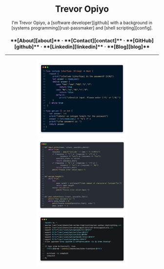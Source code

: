 <h1 align="center"> Trevor Opiyo </h1>

<div align="center"> I'm Trevor Opiyo, a [software developer][github] with a background in [systems programming][rust-passmaker] and [shell scripting][config].  
	
<h3 align="center">**[About][about]** · **[Contact][contact]** · **[GitHub][github]** · **[Linkedin][linkedin]** · **[Blog][blog]**

---

<img src="swift.png" alt="swift-passmaker" width="300"/>
<img src="python.png" alt="python-passmaker" width="300"/>
<img src="zshrc.png" alt="zshrc" width="300"/>

[github]: https://github.com/Trevor-Opiyo "Click here to see samples of my code"
[rust-passmaker]: https://github.com/Trevor-Opiyo/rust-passmaker "Click here to see my password generator written in rust"
[config]: https://github.com/Trevor-Opiyo/config "Click here to see my scripting environment"
[about]: /about/ "Click here to learn more about me"
[contact]: /contact/ "Click here to see my contact info"
[linkedin]: https://www.linkedin.com/in/trevor-opiyo-884604165 "Connect with me on Linkedin"
[blog]: /blog/ "Click here to read my blog"